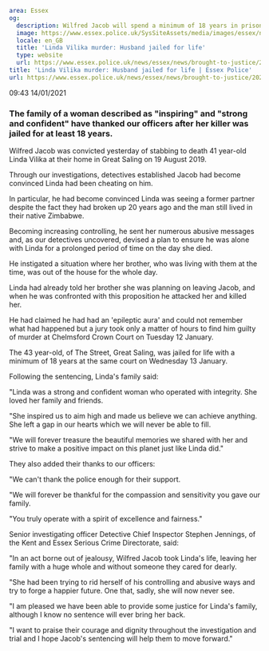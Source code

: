 ```yaml
area: Essex
og:
  description: Wilfred Jacob will spend a minimum of 18 years in prison
  image: https://www.essex.police.uk/SysSiteAssets/media/images/essex/news/brought-to-justice/2021/01-january/linda-vilika-600.jpg?crop=(0,27,600,343)&amp;w=600&amp;h=300&amp;scale=both
  locale: en_GB
  title: 'Linda Vilika murder: Husband jailed for life'
  type: website
  url: https://www.essex.police.uk/news/essex/news/brought-to-justice/2021/january/linda-vilika-murder-husband-jailed-for-life/
title: 'Linda Vilika murder: Husband jailed for life | Essex Police'
url: https://www.essex.police.uk/news/essex/news/brought-to-justice/2021/january/linda-vilika-murder-husband-jailed-for-life/
```

09:43 14/01/2021

### The family of a woman described as "inspiring" and "strong and confident" have thanked our officers after her killer was jailed for at least 18 years.

Wilfred Jacob was convicted yesterday of stabbing to death 41 year-old Linda Vilika at their home in Great Saling on 19 August 2019.

Through our investigations, detectives established Jacob had become convinced Linda had been cheating on him.

In particular, he had become convinced Linda was seeing a former partner despite the fact they had broken up 20 years ago and the man still lived in their native Zimbabwe.

Becoming increasing controlling, he sent her numerous abusive messages and, as our detectives uncovered, devised a plan to ensure he was alone with Linda for a prolonged period of time on the day she died.

He instigated a situation where her brother, who was living with them at the time, was out of the house for the whole day.

Linda had already told her brother she was planning on leaving Jacob, and when he was confronted with this proposition he attacked her and killed her.

He had claimed he had had an 'epileptic aura' and could not remember what had happened but a jury took only a matter of hours to find him guilty of murder at Chelmsford Crown Court on Tuesday 12 January.

The 43 year-old, of The Street, Great Saling, was jailed for life with a minimum of 18 years at the same court on Wednesday 13 January.

Following the sentencing, Linda's family said:

"Linda was a strong and confident woman who operated with integrity. She loved her family and friends.

"She inspired us to aim high and made us believe we can achieve anything. She left a gap in our hearts which we will never be able to fill.

"We will forever treasure the beautiful memories we shared with her and strive to make a positive impact on this planet just like Linda did."

They also added their thanks to our officers:

"We can't thank the police enough for their support.

"We will forever be thankful for the compassion and sensitivity you gave our family.

"You truly operate with a spirit of excellence and fairness."

Senior investigating officer Detective Chief Inspector Stephen Jennings, of the Kent and Essex Serious Crime Directorate, said:

"In an act borne out of jealousy, Wilfred Jacob took Linda's life, leaving her family with a huge whole and without someone they cared for dearly.

"She had been trying to rid herself of his controlling and abusive ways and try to forge a happier future. One that, sadly, she will now never see.

"I am pleased we have been able to provide some justice for Linda's family, although I know no sentence will ever bring her back.

"I want to praise their courage and dignity throughout the investigation and trial and I hope Jacob's sentencing will help them to move forward."
